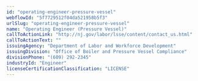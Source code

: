 ```yaml
---
id: "operating-engineer-pressure-vessel"
webflowId: "5f7729512f04da521958b5f3"
urlSlug: "operating-engineer-pressure-vessel"
name: "Operating Engineer (Pressure Vessel)"
callToActionLink: "http://nj.gov/labor/lsse/content/contact_us.html"
callToActionText: ""
issuingAgency: "Department of Labor and Workforce Development"
issuingDivision: "Office of Boiler and Pressure Vessel Compliance"
divisionPhone: "(609) 292-2345"
industryId: "Engineer"
licenseCertificationClassification: "LICENSE"
---
```

